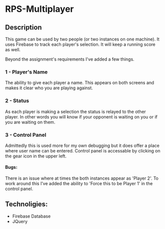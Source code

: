 # RPS-Multiplayer

## Description
This game can be used by two people (or two instances on one machine). It uses Firebase to track each player's selection. It will keep a running score as well. 

Beyond the assignment's requirements I've added a few things.

### 1 - Player's Name
The ability to give each player a name. This appears on both screens and makes it clear who you are playing against. 

### 2 - Status
As each player is making a selection the status is relayed to the other player. In other words you will know if your opponent is waiting on you or if you are waiting on them.

### 3 - Control Panel 
Admittedly this is used more for my own debugging but it does offer a place where user name can be entered. Control panel is accessable by clicking on the gear icon in the upper left.

#### Bugs:
There is an issue where at times the both instances appear as 'Player 2'. To work around this I've added the ability to 'Force this to be Player 1' in the control panel. 


## Technoligies: 
* Firebase Database
* JQuery
